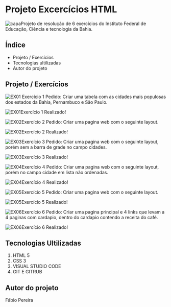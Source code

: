 # Projeto Excercícios HTML
![capa](https://tudosobrehospedagemdesites.com.br/site/wp-content/uploads/2013/10/o-que-e-html-destaque-1.png)Projeto de resolução de 6 exercícios do Instituto Federal de Educação, Ciência e tecnologia da Bahia. 
## Índice
- Projeto / Exercícios
- Tecnologias ultilizadas
- Autor do projeto
 

## Projeto / Exercícios

![EX01](imagens/ex01pedido.PNG)
Exercício 1 Pedido: Criar uma tabela com as cidades mais populosas dos estados da Bahia, Pernambuco e São Paulo.


![EX01](imagens/ex01realizado.PNG)Exercício 1 Realizado!

![EX02](imagens/ex02pedido.PNG)Exercício 2 Pedido: Criar uma pagina web com o seguinte layout. 


![EX02](imagens/ex02realizado.PNG)Exercício 2 Realizado!

![EX03](imagens/ex03pedido.PNG)Exercício 3 Pedido: Criar uma pagina web com o seguinte layout, porém sem a barra de grade no campo cidades.


![EX03](imagens/ex03realizado.PNG)Exercício 3 Realizado!

![EX04](imagens/ex04pedido.PNG)Exercício 4 Pedido: Criar uma pagina web com o seguinte layout, porém no campo cidade em lista não ordenadas.


![EX04](imagens/ex04realizado.PNG)Exercício 4 Realizado!

![EX05](imagens/ex05pedido.PNG)Exercício 5 Pedido: Criar uma pagina web com o seguinte layout. 


![EX05](imagens/ex05realizado.PNG)Exercício 5 Realizado!

![EX06](imagens/ex06pedido.PNG)Exercício 6 Pedido: Criar uma pagina principal e 4 links que levam a 4 paginas com cardapio, dentro do cardapio contendo a receita do café. 


![EX06](imagens/ex06realizado.PNG)Exercício 6 Realizado!

## Tecnologias Ultilizadas
1. HTML 5
1. CSS 3
1. VISUAL STUDIO CODE
1. GIT E GITRUB

## Autor do projeto
Fábio Pereira
